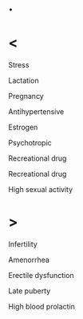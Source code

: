 # .

# <

Stress

Lactation

Pregnancy

Antihypertensive

Estrogen

Psychotropic

Recreational drug

Recreational drug

High sexual activity

# >

Infertility

Amenorrhea

Erectile dysfunction

Late puberty

High blood prolactin
